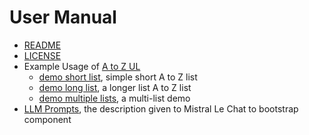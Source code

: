 
# User Manual

- [README](README.md)
- [LICENSE](LICENSE)
- Example Usage of [A to Z UL](a_to_z_ul.js)
  - [demo short list](demo_short_list.html), simple short A to Z list
  - [demo long list](demo_long_list.html), a longer list A to Z list
  - [demo multiple lists](demo_multiple_list.html), a multi-list demo
- [LLM Prompts](llm_prompts.md), the description given to Mistral Le Chat to bootstrap component
